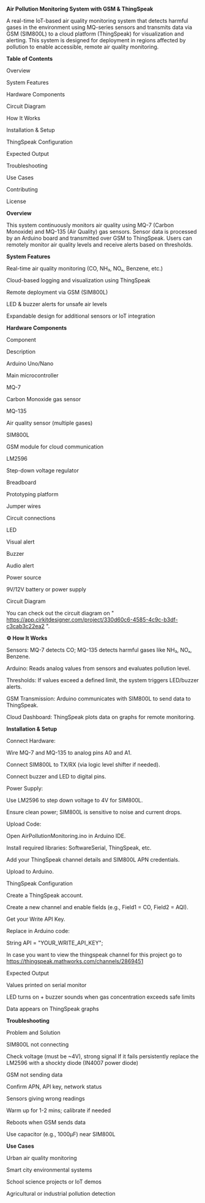 **Air Pollution Monitoring System with GSM & ThingSpeak**

A real-time IoT-based air quality monitoring system that detects harmful gases in the environment using MQ-series sensors and transmits data via GSM (SIM800L) to a cloud platform (ThingSpeak) for visualization and alerting. This system is designed for deployment in regions affected by pollution to enable accessible, remote air quality monitoring.

**Table of Contents**

Overview

System Features

Hardware Components

Circuit Diagram

How It Works

Installation & Setup

ThingSpeak Configuration

Expected Output

Troubleshooting

Use Cases

Contributing

License

**Overview**

This system continuously monitors air quality using MQ-7 (Carbon Monoxide) and MQ-135 (Air Quality) gas sensors. Sensor data is processed by an Arduino board and transmitted over GSM to ThingSpeak. Users can remotely monitor air quality levels and receive alerts based on thresholds.

**System Features**

Real-time air quality monitoring (CO, NH₃, NOₓ, Benzene, etc.)

Cloud-based logging and visualization using ThingSpeak

Remote deployment via GSM (SIM800L)

LED & buzzer alerts for unsafe air levels

Expandable design for additional sensors or IoT integration

**Hardware Components**

Component

Description

Arduino Uno/Nano

Main microcontroller

MQ-7

Carbon Monoxide gas sensor

MQ-135

Air quality sensor (multiple gases)

SIM800L

GSM module for cloud communication

LM2596

Step-down voltage regulator

Breadboard

Prototyping platform

Jumper wires

Circuit connections

LED

Visual alert

Buzzer

Audio alert

Power source

9V/12V battery or power supply

Circuit Diagram

You can check out the circuit diagram  on " https://app.cirkitdesigner.com/project/330d60c6-4585-4c9c-b3df-c3cab3c22ea2 ".

**⚙️ How It Works**

Sensors: MQ-7 detects CO; MQ-135 detects harmful gases like NH₃, NOₓ, Benzene.

Arduino: Reads analog values from sensors and evaluates pollution level.

Thresholds: If values exceed a defined limit, the system triggers LED/buzzer alerts.

GSM Transmission: Arduino communicates with SIM800L to send data to ThingSpeak.

Cloud Dashboard: ThingSpeak plots data on graphs for remote monitoring.

**Installation & Setup**

Connect Hardware:

Wire MQ-7 and MQ-135 to analog pins A0 and A1.

Connect SIM800L to TX/RX (via logic level shifter if needed).

Connect buzzer and LED to digital pins.

Power Supply:

Use LM2596 to step down voltage to 4V for SIM800L.

Ensure clean power; SIM800L is sensitive to noise and current drops.

Upload Code:

Open AirPollutionMonitoring.ino in Arduino IDE.

Install required libraries: SoftwareSerial, ThingSpeak, etc.

Add your ThingSpeak channel details and SIM800L APN credentials.

Upload to Arduino.

ThingSpeak Configuration

Create a ThingSpeak account.

Create a new channel and enable fields (e.g., Field1 = CO, Field2 = AQI).

Get your Write API Key.

Replace in Arduino code:

String API = "YOUR_WRITE_API_KEY";

In case you want to view the thingspeak channel for this project go to https://thingspeak.mathworks.com/channels/2869451

Expected Output

Values printed on serial monitor

LED turns on + buzzer sounds when gas concentration exceeds safe limits

Data appears on ThingSpeak graphs

**Troubleshooting**

Problem and Solution

SIM800L not connecting

Check voltage (must be ~4V), strong signal
If it fails persistently replace the LM2596 with a shockty diode (IN4007 power diode)

GSM not sending data

Confirm APN, API key, network status

Sensors giving wrong readings

Warm up for 1-2 mins; calibrate if needed

Reboots when GSM sends data

Use capacitor (e.g., 1000µF) near SIM800L

**Use Cases**

Urban air quality monitoring

Smart city environmental systems

School science projects or IoT demos

Agricultural or industrial pollution detection
